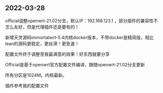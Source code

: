 2022-03-28  
---
official调整openwrt-21.02分支，默认IP：192.168.123.1 ，部分插件的兼容性不怎么友好，但是代理插件还是要有的！

新增天灵源码immortalwrt-5.4内核docker版本，不带docker是精简版，相比lean的源码更稳定，更丝滑！更急速！

配置文件终于调整至我最满意的效果！好东西就要分享

Official是基于openwrt官方配置文件编译，跟随openwrt-21.02分支更新


所有分区是1024M。内核最新。

插件参考我的配置文件
